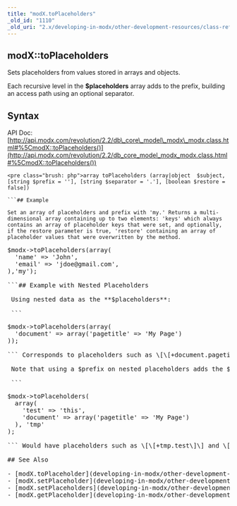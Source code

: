 ```yaml
---
title: "modX.toPlaceholders"
_old_id: "1110"
_old_uri: "2.x/developing-in-modx/other-development-resources/class-reference/modx/modx.toplaceholders"
---
```


## modX::toPlaceholders

 Sets placeholders from values stored in arrays and objects.

 Each recursive level in the **$placeholders** array adds to the prefix, building an access path using an optional separator.

## Syntax

 API Doc: [http://api.modx.com/revolution/2.2/db\_core\_model\_modx\_modx.class.html#%5CmodX::toPlaceholders()](http://api.modx.com/revolution/2.2/db_core_model_modx_modx.class.html#%5CmodX::toPlaceholders())

 ```
<pre class="brush: php">array toPlaceholders (array|object  $subject, [string $prefix = ''], [string $separator = '.'], [boolean $restore = false])

```## Example

 Set an array of placeholders and prefix with 'my.' Returns a multi-dimensional array containing up to two elements: 'keys' which always contains an array of placeholder keys that were set, and optionally, if the restore parameter is true, 'restore' containing an array of placeholder values that were overwritten by the method.

 ```
<pre class="brush: php">$modx->toPlaceholders(array(
  'name' => 'John',
  'email' => 'jdoe@gmail.com',
),'my');

```## Example with Nested Placeholders

 Using nested data as the **$placeholders**:

 ```
<pre class="brush: php">$modx->toPlaceholders(array(
  'document' => array('pagetitle' => 'My Page')
));

``` Corresponds to placeholders such as \[\[+document.pagetitle\]\]

 Note that using a $prefix on nested placeholders adds the $prefix to the front of _each key_. For example:

 ```
<pre class="brush: php">$modx->toPlaceholders(
  array(
    'test' => 'this',
    'document' => array('pagetitle' => 'My Page')
  ), 'tmp'
);

``` Would have placeholders such as \[\[+tmp.test\]\] and \[\[+tmp.document.pagetitle\]\]

## See Also

- [modX.toPlaceholder](developing-in-modx/other-development-resources/class-reference/modx/modx.toplaceholder "modX.toPlaceholder")
- [modX.setPlaceholder](developing-in-modx/other-development-resources/class-reference/modx/modx.setplaceholder "modX.setPlaceholder")
- [modX.setPlaceholders](developing-in-modx/other-development-resources/class-reference/modx/modx.setplaceholders "modX.setPlaceholders")
- [modX.getPlaceholder](developing-in-modx/other-development-resources/class-reference/modx/modx.getplaceholder "modX.getPlaceholder")